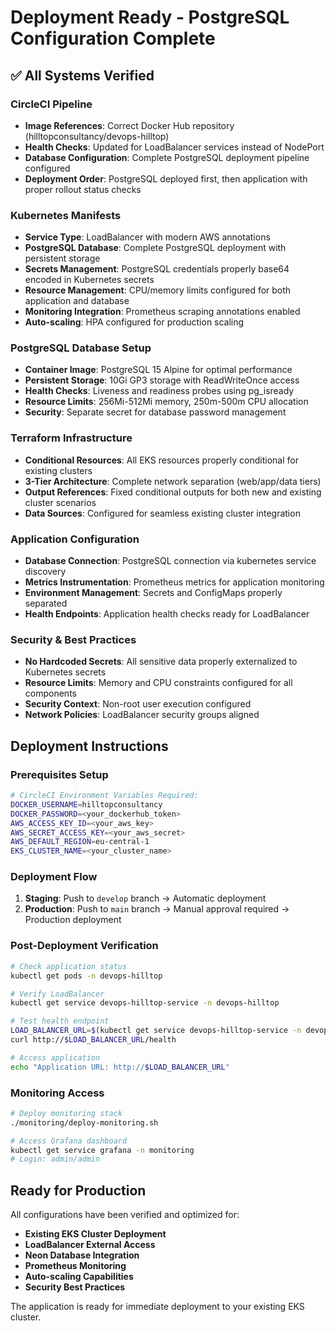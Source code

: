 # Deployment Ready - PostgreSQL Configuration Complete

## ✅ All Systems Verified

### CircleCI Pipeline
- **Image References**: Correct Docker Hub repository (hilltopconsultancy/devops-hilltop)
- **Health Checks**: Updated for LoadBalancer services instead of NodePort
- **Database Configuration**: Complete PostgreSQL deployment pipeline configured
- **Deployment Order**: PostgreSQL deployed first, then application with proper rollout status checks

### Kubernetes Manifests
- **Service Type**: LoadBalancer with modern AWS annotations
- **PostgreSQL Database**: Complete PostgreSQL deployment with persistent storage
- **Secrets Management**: PostgreSQL credentials properly base64 encoded in Kubernetes secrets
- **Resource Management**: CPU/memory limits configured for both application and database
- **Monitoring Integration**: Prometheus scraping annotations enabled
- **Auto-scaling**: HPA configured for production scaling

### PostgreSQL Database Setup
- **Container Image**: PostgreSQL 15 Alpine for optimal performance
- **Persistent Storage**: 10Gi GP3 storage with ReadWriteOnce access
- **Health Checks**: Liveness and readiness probes using pg_isready
- **Resource Limits**: 256Mi-512Mi memory, 250m-500m CPU allocation
- **Security**: Separate secret for database password management

### Terraform Infrastructure
- **Conditional Resources**: All EKS resources properly conditional for existing clusters
- **3-Tier Architecture**: Complete network separation (web/app/data tiers)
- **Output References**: Fixed conditional outputs for both new and existing cluster scenarios
- **Data Sources**: Configured for seamless existing cluster integration

### Application Configuration
- **Database Connection**: PostgreSQL connection via kubernetes service discovery
- **Metrics Instrumentation**: Prometheus metrics for application monitoring
- **Environment Management**: Secrets and ConfigMaps properly separated
- **Health Endpoints**: Application health checks ready for LoadBalancer

### Security & Best Practices
- **No Hardcoded Secrets**: All sensitive data properly externalized to Kubernetes secrets
- **Resource Limits**: Memory and CPU constraints configured for all components
- **Security Context**: Non-root user execution configured
- **Network Policies**: LoadBalancer security groups aligned

## Deployment Instructions

### Prerequisites Setup
```bash
# CircleCI Environment Variables Required:
DOCKER_USERNAME=hilltopconsultancy
DOCKER_PASSWORD=<your_dockerhub_token>
AWS_ACCESS_KEY_ID=<your_aws_key>
AWS_SECRET_ACCESS_KEY=<your_aws_secret>
AWS_DEFAULT_REGION=eu-central-1
EKS_CLUSTER_NAME=<your_cluster_name>
```

### Deployment Flow
1. **Staging**: Push to `develop` branch → Automatic deployment
2. **Production**: Push to `main` branch → Manual approval required → Production deployment

### Post-Deployment Verification
```bash
# Check application status
kubectl get pods -n devops-hilltop

# Verify LoadBalancer
kubectl get service devops-hilltop-service -n devops-hilltop

# Test health endpoint
LOAD_BALANCER_URL=$(kubectl get service devops-hilltop-service -n devops-hilltop -o jsonpath='{.status.loadBalancer.ingress[0].hostname}')
curl http://$LOAD_BALANCER_URL/health

# Access application
echo "Application URL: http://$LOAD_BALANCER_URL"
```

### Monitoring Access
```bash
# Deploy monitoring stack
./monitoring/deploy-monitoring.sh

# Access Grafana dashboard
kubectl get service grafana -n monitoring
# Login: admin/admin
```

## Ready for Production

All configurations have been verified and optimized for:
- **Existing EKS Cluster Deployment**
- **LoadBalancer External Access**
- **Neon Database Integration**
- **Prometheus Monitoring**
- **Auto-scaling Capabilities**
- **Security Best Practices**

The application is ready for immediate deployment to your existing EKS cluster.